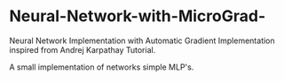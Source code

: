 # Neural-Network-with-MicroGrad-
Neural Network Implementation with Automatic Gradient Implementation inspired from Andrej Karpathay Tutorial.


A small implementation of networks simple MLP's.
